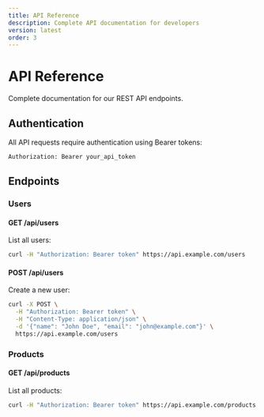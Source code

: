 ```yaml
---
title: API Reference
description: Complete API documentation for developers
version: latest
order: 3
---
```


# API Reference

Complete documentation for our REST API endpoints.

## Authentication

All API requests require authentication using Bearer tokens:

```bash
Authorization: Bearer your_api_token
```

## Endpoints

### Users

#### GET /api/users

List all users:

```bash
curl -H "Authorization: Bearer token" https://api.example.com/users
```

#### POST /api/users

Create a new user:

```bash
curl -X POST \
  -H "Authorization: Bearer token" \
  -H "Content-Type: application/json" \
  -d '{"name": "John Doe", "email": "john@example.com"}' \
  https://api.example.com/users
```

### Products

#### GET /api/products

List all products:

```bash
curl -H "Authorization: Bearer token" https://api.example.com/products
```